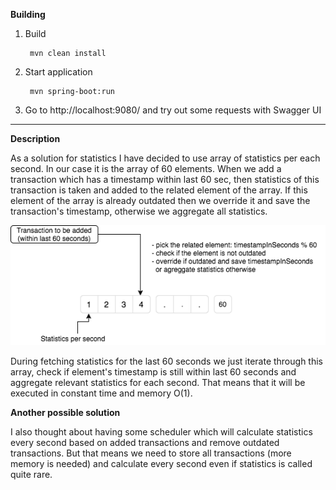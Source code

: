 **Building**

1. Build

        mvn clean install

2. Start application

        mvn spring-boot:run

3. Go to http://localhost:9080/ and try out some requests with Swagger UI

****
**Description**

As a solution for statistics I have decided to use array of statistics per each second. In our case it is the array of 60 elements.
When we add a transaction which has a timestamp within last 60 sec, then statistics of this transaction is taken and added to the related element of the array. If this element of the array is already outdated then we override it and save the transaction's timestamp, otherwise we aggregate all statistics.


![alt text](Structure_Diagram.png)

During fetching statistics for the last 60 seconds we just iterate through this array, check if element's timestamp is still within last 60 seconds and aggregate relevant statistics for each second.
That means that it will be executed in constant time and memory O(1).

**Another possible solution**

I also thought about having some scheduler which will calculate statistics every second based on added transactions and remove outdated transactions. But that means we need to store all transactions (more memory is needed) and calculate every second even if statistics is called quite rare.
